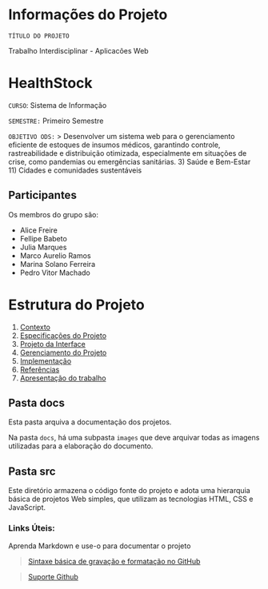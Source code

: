 # Informações do Projeto
`TÍTULO DO PROJETO`  

Trabalho Interdisciplinar - Aplicacões Web

# HealthStock

`CURSO`: Sistema de Informação

`SEMESTRE:` Primeiro Semestre

`OBJETIVO ODS:` > Desenvolver um sistema web para o gerenciamento eficiente de estoques de insumos médicos, garantindo controle, rastreabilidade e distribuição otimizada, especialmente em situações de crise, como pandemias ou emergências sanitárias.
3) Saúde e Bem-Estar
11) Cidades e comunidades sustentáveis

## Participantes

Os membros do grupo são: 
- Alice Freire
- Fellipe Babeto
- Julia Marques
- Marco Aurelio Ramos
- Marina Solano Ferreira
- Pedro Vitor Machado 

# Estrutura do Projeto

1. [Contexto](./docs/1-Contexto.md)
2. [Especificações do Projeto](./docs/2-Especificação.md)
3. [Projeto da Interface](./docs/3-Interface.md)
4. [Gerenciamento do Projeto](./docs/4-Gerenciamento-Projeto.md)
5. [Implementação](./docs/5-Implementação.md)
6. [Referências](./docs/6-Referências.md)
7. [Apresentação do trabalho](./docs/apresentacao/README.md) 



## Pasta docs

Esta pasta arquiva a documentação dos projetos.


Na pasta `docs`, há uma subpasta `images` que deve arquivar todas as
imagens utilizadas para a elaboração do documento.


## Pasta src

Este diretório armazena o código fonte do projeto e adota uma hierarquia
básica de projetos Web simples, que utilizam as tecnologias HTML, CSS e
JavaScript.

### Links Úteis:

Aprenda Markdown e use-o para documentar o projeto  

> [Sintaxe básica de gravação e formatação no GitHub](https://guides.github.com/features/mastering-markdown/)

> [Suporte Github](https://help.github.com/pt/github/writing-on-github/getting-started-with-writing-and-formatting-on-github)
